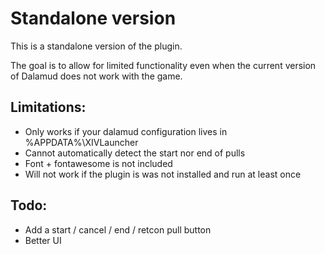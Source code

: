 # Standalone version

This is a standalone version of the plugin.

The goal is to allow for limited functionality even when the current version of Dalamud does not work with the game.

## Limitations:

- Only works if your dalamud configuration lives in %APPDATA%\XIVLauncher
- Cannot automatically detect the start nor end of pulls
- Font + fontawesome is not included
- Will not work if the plugin is was not installed and run at least once

## Todo:

- Add a start / cancel / end / retcon pull button
- Better UI
